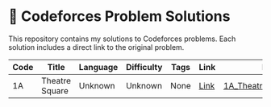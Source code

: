 # 🧠 Codeforces Problem Solutions

This repository contains my solutions to Codeforces problems. Each solution includes a direct link to the original problem.

| Code | Title | Language | Difficulty | Tags | Link | File |
|------|-------|----------|------------|------|------|------|
| 1A | Theatre Square | Unknown | Unknown | None | [Link](https://codeforces.com/problemset/problem/1/A) | [1A_Theatre_Square.cpp](1A_Theatre_Square.cpp) |
